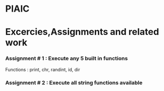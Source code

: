 # PIAIC
Excercies,Assignments and related work
======================================

### Assignment # 1 : Execute any 5 built in functions
Functions : print, chr, randint, id, dir

### Assignment # 2 : Execute all string functions available



